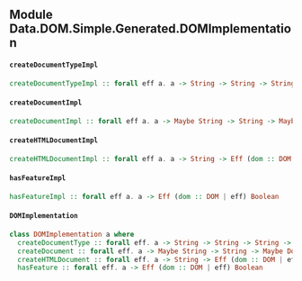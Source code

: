 ## Module Data.DOM.Simple.Generated.DOMImplementation

#### `createDocumentTypeImpl`

``` purescript
createDocumentTypeImpl :: forall eff a. a -> String -> String -> String -> Eff (dom :: DOM | eff) DocumentType
```

#### `createDocumentImpl`

``` purescript
createDocumentImpl :: forall eff a. a -> Maybe String -> String -> Maybe DocumentType -> Eff (dom :: DOM | eff) XMLDocument
```

#### `createHTMLDocumentImpl`

``` purescript
createHTMLDocumentImpl :: forall eff a. a -> String -> Eff (dom :: DOM | eff) HTMLDocument
```

#### `hasFeatureImpl`

``` purescript
hasFeatureImpl :: forall eff a. a -> Eff (dom :: DOM | eff) Boolean
```

#### `DOMImplementation`

``` purescript
class DOMImplementation a where
  createDocumentType :: forall eff. a -> String -> String -> String -> Eff (dom :: DOM | eff) DocumentType
  createDocument :: forall eff. a -> Maybe String -> String -> Maybe DocumentType -> Eff (dom :: DOM | eff) XMLDocument
  createHTMLDocument :: forall eff. a -> String -> Eff (dom :: DOM | eff) HTMLDocument
  hasFeature :: forall eff. a -> Eff (dom :: DOM | eff) Boolean
```


